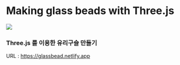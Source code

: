 # Making glass beads with Three.js

<img src="https://github.com/namoong0917/GlassBead/assets/103318401/9488e046-bff5-4714-a4b0-dca54f6ba2dd">

### Three.js 를 이용한 유리구슬 만들기

URL : https://glassbead.netlify.app
